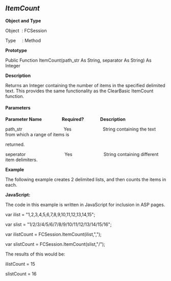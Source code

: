 _ItemCount_
-----------

**Object and Type**

Object  : FCSession

Type     : Method

**Prototype**

Public Function ItemCount(path_str As String, separator As String) As Integer

**Description**

Returns an Integer containing the number of items in the specified delimited text. This provides the same functionality as the ClearBasic ItemCount function.

#### Parameters
**Parameter Name**                **Required?**             **Description**

path_str                                 Yes                         String containing the text from which a range of items is

returned.

seperator                               Yes                         String containing different item delimiters.

**Example**

The following example creates 2 delimited lists, and then counts the items in each.

**JavaScript:**

The code in this example is written in JavaScript for inclusion in ASP pages.

var ilist = "1,2,3,4,5,6,7,8,9,10,11,12,13,14,15";

var slist = "1/2/3/4/5/6/7/8/9/10/11/12/13/14/15/16";

var ilistCount = FCSession.ItemCount(ilist,",");

var slistCount = FCSession.ItemCount(slist,"/");

The results of this would be:

ilistCount = 15

slistCount = 16